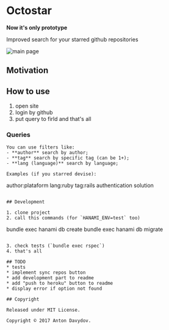 # Octostar

**Now it's only prototype**

Improved search for your starred github repositories

![main page](https://cloud.githubusercontent.com/assets/1147484/26133387/4ff73cb8-3aaf-11e7-84a2-84d4ef8899d8.jpeg)

## Motivation

## How to use
1. open site
2. login by github
3. put query to firld and that's all

### Queries
```
You can use filters like:
- **author** search by author;
- **tag** search by specific tag (can be 1+);
- **lang (language)** search by language;

Examples (if you starred devise):

```
author:plataform lang:ruby tag:rails authentication solution
```

## Development

1. clone project
2. call this commands (for `HANAMI_ENV=test` too)
```
bundle exec hanami db create
bundle exec hanami db migrate
```

3. check tests (`bundle exec rspec`)
4. that's all

## TODO
* tests
* implement sync repos button
* add development part to readme
* add "push to heroku" button to readme
* display error if option not found

## Copyright

Released under MIT License.

Copyright © 2017 Anton Davydov.
